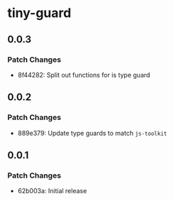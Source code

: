 # tiny-guard

## 0.0.3

### Patch Changes

- 8f44282: Split out functions for is type guard

## 0.0.2

### Patch Changes

- 889e379: Update type guards to match `js-toolkit`

## 0.0.1

### Patch Changes

- 62b003a: Initial release

